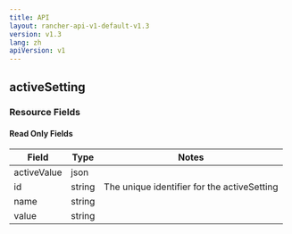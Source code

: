 ```yaml
---
title: API
layout: rancher-api-v1-default-v1.3
version: v1.3
lang: zh
apiVersion: v1
---
```


## activeSetting



### Resource Fields


#### Read Only Fields

Field | Type   | Notes
---|---|---
activeValue | json  | 
id | string  | The unique identifier for the activeSetting
name | string  | 
value | string  | 


<br>
